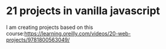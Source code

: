 # 21 projects in vanilla javascript
 I am creating projects based on this course:https://learning.oreilly.com/videos/20-web-projects/9781800563049/

